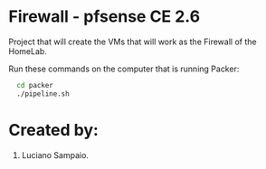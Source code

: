 # Firewall - pfsense CE 2.6
Project that will create the VMs that will work as the Firewall of the HomeLab.

Run these commands on the computer that is running Packer:

```bash
  cd packer
  ./pipeline.sh
```

# Created by: 

1. Luciano Sampaio.
